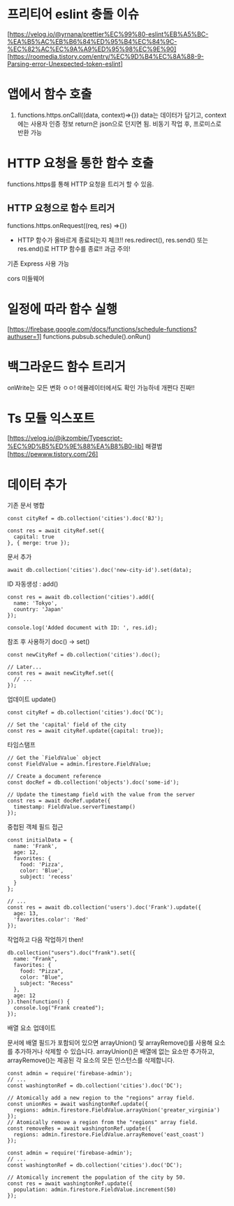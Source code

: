 # 프리티어 eslint 충돌 이슈

[https://velog.io/@yrnana/prettier%EC%99%80-eslint%EB%A5%BC-%EA%B5%AC%EB%B6%84%ED%95%B4%EC%84%9C-%EC%82%AC%EC%9A%A9%ED%95%98%EC%9E%90]
[https://roomedia.tistory.com/entry/%EC%9D%B4%EC%8A%88-9-Parsing-error-Unexpected-token-eslint]

# 앱에서 함수 호출

1. functions.https.onCall((data, context)=>{})
   data는 데이터가 담기고, context에는 사용자 인증 정보
   return은 json으로 던지면 됨. 비동기 작업 후, 프로미스로 반환 가능

# HTTP 요청을 통한 함수 호출

functions.https를 통해 HTTP 요청을 트리거 할 수 있음.

## HTTP 요청으로 함수 트리거

functions.https.onRequest((req, res) =>{})

- HTTP 함수가 올바르게 종료되는지 체크!! res.redirect(), res.send() 또는 res.end()로 HTTP 함수를 종료!! 과금 주의!

기존 Express 사용 가능

cors 미들웨어

# 일정에 따라 함수 실행

[https://firebase.google.com/docs/functions/schedule-functions?authuser=1]
functions.pubsub.schedule().onRun()

# 백그라운드 함수 트리거

onWrite는 모든 변화 ㅇㅇ!
에뮬레이터에서도 확인 가능하네 개쩐다 진짜!!

# Ts 모듈 익스포트

[https://velog.io/@jkzombie/Typescript-%EC%9D%B5%ED%9E%88%EA%B8%B0-lib]
해결법
[https://pewww.tistory.com/26]

# 데이터 추가

기존 문서 병합

```
const cityRef = db.collection('cities').doc('BJ');

const res = await cityRef.set({
  capital: true
}, { merge: true });
```

문서 추가

```
await db.collection('cities').doc('new-city-id').set(data);
```

ID 자동생성 : add()

```
const res = await db.collection('cities').add({
  name: 'Tokyo',
  country: 'Japan'
});

console.log('Added document with ID: ', res.id);
```

참조 후 사용하기 doc() -> set()

```
const newCityRef = db.collection('cities').doc();

// Later...
const res = await newCityRef.set({
  // ...
});
```

업데이트 update()

```
const cityRef = db.collection('cities').doc('DC');

// Set the 'capital' field of the city
const res = await cityRef.update({capital: true});
```

타임스탬프

```
// Get the `FieldValue` object
const FieldValue = admin.firestore.FieldValue;

// Create a document reference
const docRef = db.collection('objects').doc('some-id');

// Update the timestamp field with the value from the server
const res = await docRef.update({
  timestamp: FieldValue.serverTimestamp()
});
```

중첩된 객체 필드 접근

```
const initialData = {
  name: 'Frank',
  age: 12,
  favorites: {
    food: 'Pizza',
    color: 'Blue',
    subject: 'recess'
  }
};

// ...
const res = await db.collection('users').doc('Frank').update({
  age: 13,
  'favorites.color': 'Red'
});
```

작업하고 다음 작업하기 then!

```
db.collection("users").doc("frank").set({
  name: "Frank",
  favorites: {
    food: "Pizza",
    color: "Blue",
    subject: "Recess"
  },
  age: 12
}).then(function() {
  console.log("Frank created");
});
```

배열 요소 업데이트

문서에 배열 필드가 포함되어 있으면 arrayUnion() 및 arrayRemove()를 사용해 요소를 추가하거나 삭제할 수 있습니다. arrayUnion()은 배열에 없는 요소만 추가하고, arrayRemove()는 제공된 각 요소의 모든 인스턴스를 삭제합니다.

```
const admin = require('firebase-admin');
// ...
const washingtonRef = db.collection('cities').doc('DC');

// Atomically add a new region to the "regions" array field.
const unionRes = await washingtonRef.update({
  regions: admin.firestore.FieldValue.arrayUnion('greater_virginia')
});
// Atomically remove a region from the "regions" array field.
const removeRes = await washingtonRef.update({
  regions: admin.firestore.FieldValue.arrayRemove('east_coast')
});
```

```
const admin = require('firebase-admin');
// ...
const washingtonRef = db.collection('cities').doc('DC');

// Atomically increment the population of the city by 50.
const res = await washingtonRef.update({
  population: admin.firestore.FieldValue.increment(50)
});
```
